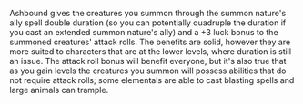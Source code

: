 Ashbound gives the creatures you summon through the summon nature's ally spell double duration (so you can potentially quadruple the duration if you cast an extended summon nature's ally) and a +3 luck bonus to the summoned creatures' attack rolls. The benefits are solid, however they are more suited to characters that are at the lower levels, where duration is still an issue. The attack roll bonus will benefit everyone, but it's also true that as you gain levels the creatures you summon will possess abilities that do not require attack rolls; some elementals are able to cast blasting spells and large animals can trample.
